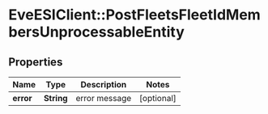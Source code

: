 # EveESIClient::PostFleetsFleetIdMembersUnprocessableEntity

## Properties
Name | Type | Description | Notes
------------ | ------------- | ------------- | -------------
**error** | **String** | error message | [optional] 


